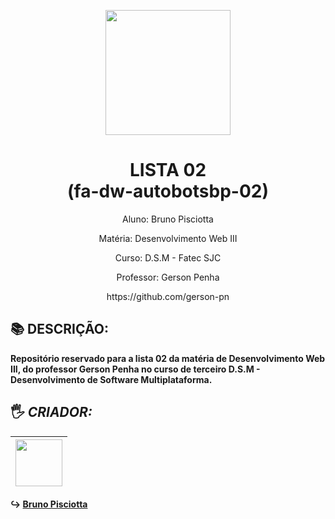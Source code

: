 <p align="center"><img src="https://github.com/bruno-pisciotta281/Index.html/blob/master/img/LOGO.PNG" width="200px;"/></p>

<h1 align="center"> LISTA 02 <br> (fa-dw-autobotsbp-02)</h1>

<p align="center">Aluno: Bruno Pisciotta</p>
<p align="center">Matéria: Desenvolvimento Web III</p>
<p align="center">Curso: D.S.M - Fatec SJC</p>
<p align="center">Professor: Gerson Penha </p> 
<p align="center">https://github.com/gerson-pn</p> 

## :books: DESCRIÇÃO: 
<b>
Repositório reservado para a lista 02 da matéria de Desenvolvimento Web III, do professor Gerson Penha no curso de terceiro D.S.M - Desenvolvimento de Software Multiplataforma.

## <a name="criador">&#128400;</a> *CRIADOR:*


| [<img src="https://github.com/bruno-pisciotta281/Index.html/blob/master/img/me.jpg" width="75px;"/>](https://github.com/guilhermerodz) |
| :------------------------------------------------------------------------------------------------------------------------: |

:arrow_right_hook: [Bruno Pisciotta](https://github.com/bruno-pisciotta281)
